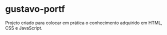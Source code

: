 # gustavo-portf
Projeto criado para colocar em prática o conhecimento adquirido em HTML, CSS e JavaScript.
